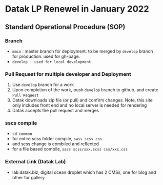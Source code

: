 # Datak LP Renewel in January 2022

## Standard Operational Procedure (SOP)
### Branch
- `main` : master branch for deployment. to be merged by `develop` branch for production. used for gh-page.
- `develop : used for local development.`  
### Pull Request for multiple developer and Deployment
1. Use `develop` branch for a work
1. Upon completion of the work, push `develop` branch to github, and create `Pull Request`
1. Datak downloads zip file (or pull) and confirm changes. Note, this site only includes front end and no local server is needed for rendering
1. Datak accepts the pull request and merges

### sscs compile
- `cd common`
- for entire scss folder compile, `sass scss css`
- and scss change is combiled and reflected
- for a file based compile, `sass scss/xxx.scss css/xxx.css`

### External Link (Datak Lab)
- lab.datak.biz, digital ocean droplet which has 2 CMSs, one for blog and other for gallery